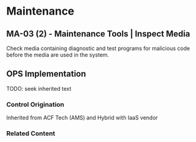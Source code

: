 # Maintenance
## MA-03 (2) - Maintenance Tools | Inspect Media

Check media containing diagnostic and test programs for malicious code before the media are used in the system.

## OPS Implementation

TODO: seek inherited text

### Control Origination

Inherited from ACF Tech (AMS) and Hybrid with IaaS vendor

### Related Content
